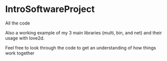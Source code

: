 # IntroSoftwareProject
All the code

Also a working example of my 3 main libraries (multi, bin, and net) and their usage with love2d.

Feel free to look through the code to get an understanding of how things work together
